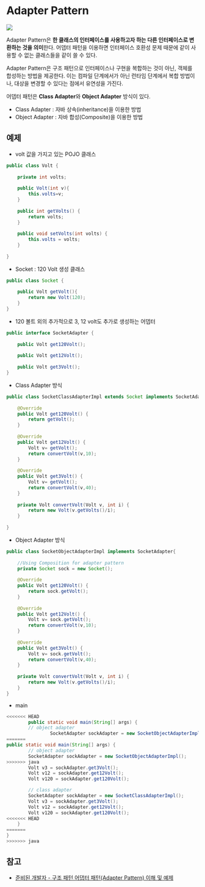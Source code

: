 # Adapter Pattern

![](https://upload.wikimedia.org/wikipedia/commons/thumb/3/35/ClassAdapter.png/300px-ClassAdapter.png)

Adapter Pattern은 **한 클래스의 인터페이스를 사용하고자 하는 다른 인터페이스로 변환하는 것을 의미**한다. 어뎁터 패턴을 이용하면 인터페이스 호환성 문제 때문에 같이 사용할 수 없는 클래스들을 같이 쓸 수 있다.

Adapter Pattern은 구조 패턴으로 인터페이스나 구현을 복합하는 것이 아닌, 객체를 합성하는 방법을 제공한다. 이는 컴파일 단계에서가 아닌 런타임 단계에서 복합 방법이나, 대상을 변경할 수 있다는 점에서 유연성을 가진다.



어뎁터 패턴은 **Class Adapter**와 **Object Adapter** 방식이 있다.

- Class Adapter : 자바 상속(inheritance)을 이용한 방법
- Object Adapter : 자바 합성(Composite)을 이용한 방법

## 예제

- volt 값을 가지고 있는 POJO 클래스

```java
public class Volt {
 
    private int volts;
	
    public Volt(int v){
        this.volts=v;
    }
 
    public int getVolts() {
        return volts;
    }
 
    public void setVolts(int volts) {
        this.volts = volts;
    }
	
}
```

- Socket : 120 Volt 생성 클래스

```java
public class Socket {
 
    public Volt getVolt(){
        return new Volt(120);
    }
}
```

- 120 볼트 외의 추가적으로 3, 12 volt도 추가로 생성하는 어뎁터

```java
public interface SocketAdapter {
 
    public Volt get120Volt();
		
    public Volt get12Volt();
	
    public Volt get3Volt();
}
```

- Class Adapter 방식

```java
public class SocketClassAdapterImpl extends Socket implements SocketAdapter{
 
    @Override
    public Volt get120Volt() {
        return getVolt();
    }
 
    @Override
    public Volt get12Volt() {
        Volt v= getVolt();
        return convertVolt(v,10);
    }
 
    @Override
    public Volt get3Volt() {
        Volt v= getVolt();
        return convertVolt(v,40);
    }
	
    private Volt convertVolt(Volt v, int i) {
        return new Volt(v.getVolts()/i);
    }
 
}
```

- Object Adapter 방식

```java
public class SocketObjectAdapterImpl implements SocketAdapter{
 
    //Using Composition for adapter pattern
    private Socket sock = new Socket();
	
    @Override
    public Volt get120Volt() {
        return sock.getVolt();
    }
 
    @Override
    public Volt get12Volt() {
        Volt v= sock.getVolt();
        return convertVolt(v,10);
    }
 
    @Override
    public Volt get3Volt() {
        Volt v= sock.getVolt();
        return convertVolt(v,40);
    }
	
    private Volt convertVolt(Volt v, int i) {
        return new Volt(v.getVolts()/i);
    }
}
```



- main

```java
<<<<<<< HEAD
		public static void main(String[] args) {
       	// object adapter
				SocketAdapter sockAdapter = new SocketObjectAdapterImpl();
=======
public static void main(String[] args) {
       	// object adapter
        SocketAdapter sockAdapter = new SocketObjectAdapterImpl();
>>>>>>> java
        Volt v3 = sockAdapter.get3Volt();
        Volt v12 = sockAdapter.get12Volt();
        Volt v120 = sockAdapter.get120Volt();

      	// class adapter
      	SocketAdapter sockAdapter = new SocketClassAdapterImpl();
        Volt v3 = sockAdapter.get3Volt();
        Volt v12 = sockAdapter.get12Volt();
        Volt v120 = sockAdapter.get120Volt();
<<<<<<< HEAD
    }
=======
}
>>>>>>> java
```



## 참고

- [준비된 개발자 - 구조 패턴 어댑터 패턴(Adapter Pattern) 이해 및 예제](https://readystory.tistory.com/125)

